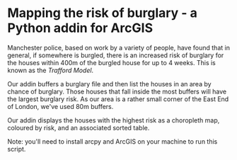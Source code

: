 # Mapping the risk of burglary - a Python addin for ArcGIS

Manchester police, based on work by a variety of people, have found that in general, if somewhere is burgled, there is an increased risk of burglary for the houses within 400m of the burgled house for up to 4 weeks. This is known as the *Trafford Model*.

Our addin buffers a burglary file and then list the houses in an area by chance of burglary. Those houses that fall inside the most buffers will have the largest burglary risk. As our area is a rather small corner of the East End of London, we've used 80m buffers. 

Our addin displays the houses with the highest risk as a choropleth map, coloured by risk, and an associated sorted table. 

Note: you'll need to install arcpy and ArcGIS on your machine to run this script.
